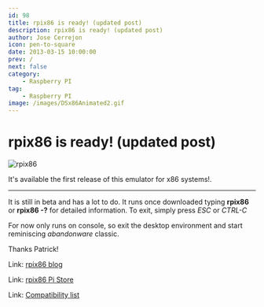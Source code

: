 ```yaml
---
id: 98
title: rpix86 is ready! (updated post)
description: rpix86 is ready! (updated post)
author: Jose Cerrejon
icon: pen-to-square
date: 2013-03-15 10:00:00
prev: /
next: false
category:
    - Raspberry PI
tag:
    - Raspberry PI
image: /images/DSx86Animated2.gif
---
```


# rpix86 is ready! (updated post)

![rpix86](/images/DSx86Animated2.gif)

It's available the first release of this emulator for x86 systems!.

---

It is still in beta and has a lot to do. It runs once downloaded typing **rpix86** or **rpix86 -?** for detailed information. To exit, simply press _ESC_ or _CTRL-C_

For now only runs on console, so exit the desktop environment and start reminiscing _abandonware_ classic.

Thanks Patrick!

Link: [rpix86 blog](https://rpix86.patrickaalto.com/rblog.html)

Link: [rpix86 Pi Store](https://store.raspberrypi.com/projects/rpix86)

Link: [Compatibility list](https://dsx86compatibility.pbworks.com/w/page/26738915/Compatibility%20List)

